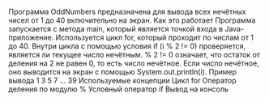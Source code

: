 Программа OddNumbers предназначена для вывода всех нечётных чисел от 1 до 40 включительно на экран.
Как это работает
Программа запускается с метода main, который является точкой входа в Java-приложение.
Используется цикл for, который проходит по числам от 1 до 40.
Внутри цикла с помощью условия if (i % 2 != 0) проверяется, является ли текущее число нечётным.
% 2 != 0 означает, что остаток от деления на 2 не равен 0, то есть число нечётное.
Если число нечётное, оно выводится на экран с помощью System.out.println(i).
Пример вывода
1
3
5
7
...
39
Используемые концепции
Цикл for
Оператор деления по модулю %
Условный оператор if
Вывод на консоль
